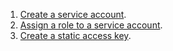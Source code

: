1. [Create a service account](../../iam/operations/sa/create.md).
1. [Assign a role to a service account](../../iam/operations/sa/assign-role-for-sa.md).
1. [Create a static access key](../../iam/operations/sa/create-access-key.md).

